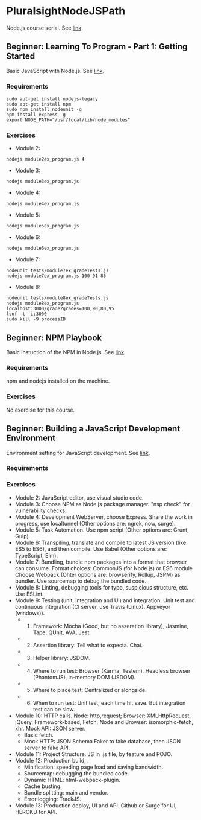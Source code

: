 # PluralsightNodeJSPath
Node.js course serial. See [link](https://app.pluralsight.com/paths/skill/node-js). <br />

## Beginner: Learning To Program - Part 1: Getting Started
Basic JavaScript with Node.js. See [link](https://app.pluralsight.com/library/courses/learning-programming-javascript/table-of-contents). <br />
### Requirements
```
sudo apt-get install nodejs-legacy
sudo apt-get install npm
sudo npm install nodeunit -g
npm install express -g
export NODE_PATH="/usr/local/lib/node_modules"
```

### Exercises
 - Module 2:
 ```
 nodejs module2ex_program.js 4
 ```
 - Module 3:
 ```
 nodejs module3ex_program.js
 ```
 - Module 4:
 ```
 nodejs module4ex_program.js
 ```
 - Module 5:
 ```
 nodejs module5ex_program.js
 ```
 - Module 6:
 ```
 nodejs module6ex_program.js
 ```
 - Module 7:
 ```
 nodeunit tests/module7ex_gradeTests.js
 nodejs module7ex_program.js 100 91 85
 ```
 - Module 8:
 ```
 nodeunit tests/module8ex_gradeTests.js
 nodejs module8ex_program.js
 localhost:3000/grade?grades=100,90,80,95
 lsof -t -i:3000
 sudo kill -9 processID
 ```
## Beginner: NPM Playbook
Basic instuction of the NPM in Node.js. See [link](https://app.pluralsight.com/library/courses/npm-playbook/table-of-contents). <br />
### Requirements
npm and nodejs installed on the machine. <br />
### Exercises
No exercise for this course. <br />

## Beginner: Building a JavaScript Development Environment
Environment setting for JavaScript development. See [link](https://app.pluralsight.com/library/courses/javascript-development-environment/table-of-contents). <br />
### Requirements
### Exercises
 - Module 2: JavaScript editor, use visual studio code. <br />
 - Module 3: Choose NPM as Node.js package manager. "nsp check" for vulnerability checks. <br />
 - Module 4: Development WebServer, choose Express. Share the work in progress, use localtunnel (Other options are: ngrok, now, surge). <br />
 - Module 5: Task Automation. Use npm script (Other options are: Grunt, Gulp). <br />
 - Module 6: Transpiling, translate and compile to latest JS version (like ES5 to ES6), and then compile. Use Babel (Other options are: TypeScript, Elm). <br /> 
 - Module 7: Bundling, bundle npm packages into a format that browser can consume. Format choices: CommonJS (for Node.js) or ES6 module Choose Webpack (Ohter options are: browserify, Rollup, JSPM) as bundler. Use sourcemap to debug the bundled code. <br />
 - Module 8: Linting, debugging tools for typo, suspicious structure, etc. Use ESLint. <br />
 - Module 9: Testing (unit, integration and UI) and integration. Unit test and continuous integration (CI server, use Travis (Linux), Appveyor (windows)). <br />
   - 1. Framework: Mocha (Good, but no asseration library), Jasmine, Tape, QUnit, AVA, Jest. <br />
   - 2. Assertion library: Tell what to expecta. Chai. <br />
   - 3. Helper library: JSDOM. <br />
   - 4. Where to run test: Browser (Karma, Testem), Headless browser (PhantomJS), in-memory DOM (JSDOM). <br />
   - 5. Where to place test: Centralized or alongside. <br />
   - 6. When to run test: Unit test, each time hit save. But integration test can be slow. <br />
 - Module 10: HTTP calls. Node: http,request; Browser: XMLHttpRequest, jQuery, Framework-based, Fetch; Node and Browser: isomorphic-fetch, xhr. Mock API: JSON server. <br />
   - Basic fetch. <br />
   - Mock HTTP: JSON Schema Faker to fake database, then JSON server to fake API. <br />
 - Module 11: Project Structure. JS in .js file, by feature and POJO. <br />
 - Module 12: Production build, . <br />
   - Minification: speeding page load and saving bandwidth. <br />
   - Sourcemap: debugging the bundled code. <br />
   - Dynamic HTML: html-webpack-plugin. <br />
   - Cache busting. <br />
   - Bundle splitting: main and vendor. <br />
   - Error logging: TrackJS. <br />
 - Module 13: Production deploy, UI and API. Github or Surge for UI, HEROKU for API. <br />
